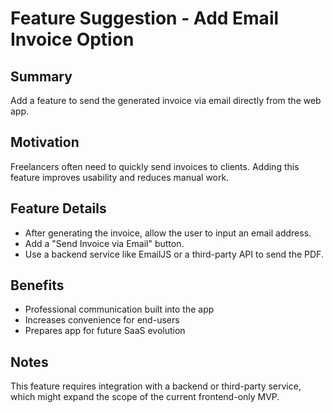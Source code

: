 # Feature Suggestion - Add Email Invoice Option

## Summary
Add a feature to send the generated invoice via email directly from the web app.

## Motivation
Freelancers often need to quickly send invoices to clients. Adding this feature improves usability and reduces manual work.

## Feature Details
- After generating the invoice, allow the user to input an email address.
- Add a "Send Invoice via Email" button.
- Use a backend service like EmailJS or a third-party API to send the PDF.

## Benefits
- Professional communication built into the app
- Increases convenience for end-users
- Prepares app for future SaaS evolution

## Notes
This feature requires integration with a backend or third-party service, which might expand the scope of the current frontend-only MVP.
